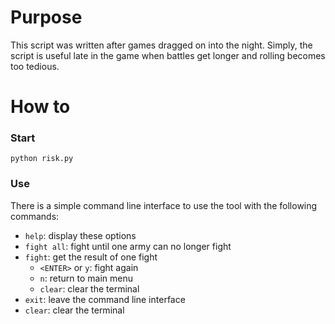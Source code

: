 # Purpose
This script was written after games dragged on into the night. Simply, the script is useful late in the game when battles get longer and rolling becomes too tedious.

# How to
### Start
```
python risk.py
```
### Use
There is a simple command line interface to use the tool with the following commands:
-	```help```:              display these options
- ```fight all```:              fight until one army can no longer fight
- ```fight```:                  get the result of one fight
  - ```<ENTER>``` or ```y```:   fight again
  - ```n```:                    return to main menu
  - ```clear```:                clear the terminal
- ```exit```:                   leave the command line interface
- ```clear```:                  clear the terminal
